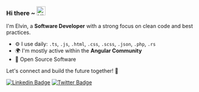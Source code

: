 ### Hi there ~ <img src="https://user-images.githubusercontent.com/1303154/88677602-1635ba80-d120-11ea-84d8-d263ba5fc3c0.gif" width="24px" alt="Hi">

<p>
    I'm Elvin, a <strong>Software Developer</strong> with a strong focus on clean code and best practices.
</p>

- ⚙️ I use daily: `.ts`, `.js`, `.html`, `.css`, `.scss`, `.json`, `.php`, `.rs`
- 🌍 I'm mostly active within the **Angular Community**
- 💜 Open Source Software

Let's connect and build the future together! 🌟

[![Linkedin Badge](https://img.shields.io/badge/-LinkedIn-blue?style=flat-square&logo=Linkedin&logoColor=white&link=https://www.linkedin.com/in/elvinacuna/)](https://www.linkedin.com/in/elvinacuna/)
[![Twitter Badge](https://img.shields.io/badge/-Twitter-%231DA1F2?style=flat-square&logo=X&logoColor=white&link=https://x.com/ewacuna/)](https://x.com/ewacuna/)
